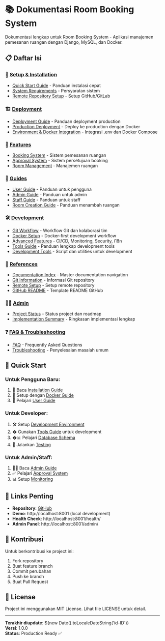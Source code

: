 # 📚 Dokumentasi Room Booking System

Dokumentasi lengkap untuk Room Booking System - Aplikasi manajemen pemesanan ruangan dengan Django, MySQL, dan Docker.

## 📋 Daftar Isi

### 🚀 [Setup & Installation](setup/)
- [Quick Start Guide](setup/quick-start.md) - Panduan instalasi cepat
- [System Requirements](setup/requirements.md) - Persyaratan sistem
- [Remote Repository Setup](setup/remote-repository.md) - Setup GitHub/GitLab

### 🏗️ [Deployment](deployment/)
- [Deployment Guide](deployment/DEPLOYMENT_GUIDE.md) - Panduan deployment production
- [Production Deployment](deployment/production.md) - Deploy ke production dengan Docker
- [Environment & Docker Integration](deployment/ENV_DOCKER_INTEGRATION.md) - Integrasi .env dan Docker Compose

### 🎯 [Features](features/)
- [Booking System](features/BOOKING_SYSTEM.md) - Sistem pemesanan ruangan
- [Approval System](features/APPROVAL_BOOKING_STATUS.md) - Sistem persetujuan booking
- [Room Management](features/room-management.md) - Manajemen ruangan

### 📖 [Guides](guides/)
- [User Guide](guides/USER_GUIDE.md) - Panduan untuk pengguna
- [Admin Guide](guides/ADMIN_GUIDE.md) - Panduan untuk admin
- [Staff Guide](guides/STAFF_GUIDE.md) - Panduan untuk staff
- [Room Creation Guide](guides/TAMBAH_RUANGAN_GUIDE.md) - Panduan menambah ruangan

### 🛠️ [Development](development/)
- [Git Workflow](development/git-workflow.md) - Workflow Git dan kolaborasi tim
- [Docker Setup](development/DOCKER_SETUP.md) - Docker-first development workflow
- [Advanced Features](development/advanced-features.md) - CI/CD, Monitoring, Security, i18n
- [Tools Guide](development/TOOLS_GUIDE.md) - Panduan lengkap development tools
- [Development Tools](development/tools.md) - Script dan utilities untuk development

### 🔧 [References](references/)
- [Documentation Index](references/DOCUMENTATION.md) - Master documentation navigation
- [Git Information](references/GIT_INFO.md) - Informasi Git repository
- [Remote Setup](references/REMOTE_SETUP.md) - Setup remote repository
- [GitHub README](references/README_GITHUB.md) - Template README GitHub

### 👨‍💼 [Admin](admin/)
- [Project Status](admin/PROJECT_STATUS.md) - Status project dan roadmap
- [Implementation Summary](admin/DOCUMENTATION_SUMMARY.md) - Ringkasan implementasi lengkap

### ❓ [FAQ & Troubleshooting](/)
- [FAQ](faq.md) - Frequently Asked Questions
- [Troubleshooting](troubleshooting.md) - Penyelesaian masalah umum

## 🎯 Quick Start

### Untuk Pengguna Baru:
1. 📖 Baca [Installation Guide](setup/INSTALLATION.md)
2. 🐳 Setup dengan [Docker Guide](setup/DOCKER.md)
3. 👤 Pelajari [User Guide](guides/USER_GUIDE.md)

### Untuk Developer:
1. 🛠️ Setup [Development Environment](development/DEV_SETUP.md)
2. � Gunakan [Tools Guide](development/TOOLS_GUIDE.md) untuk development
3. �📊 Pelajari [Database Schema](development/DATABASE.md)
3. 🧪 Jalankan [Testing](development/TESTING.md)

### Untuk Admin/Staff:
1. 👨‍💼 Baca [Admin Guide](guides/ADMIN_GUIDE.md)
2. ✅ Pelajari [Approval System](features/APPROVAL_BOOKING_STATUS.md)
3. 📊 Setup [Monitoring](admin/MONITORING.md)

## 🔗 Links Penting

- **Repository**: [GitHub](https://github.com/indi9o/room-booking-system)
- **Demo**: http://localhost:8001 (local development)
- **Health Check**: http://localhost:8001/health/
- **Admin Panel**: http://localhost:8001/admin/

## 🤝 Kontribusi

Untuk berkontribusi ke project ini:
1. Fork repository
2. Buat feature branch
3. Commit perubahan
4. Push ke branch
5. Buat Pull Request

## 📝 License

Project ini menggunakan MIT License. Lihat file LICENSE untuk detail.

---

**Terakhir diupdate**: ${new Date().toLocaleDateString('id-ID')}  
**Versi**: 1.0.0  
**Status**: Production Ready ✅
